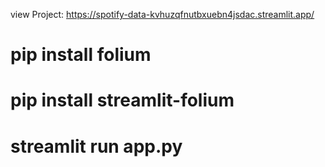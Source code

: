 view Project:  https://spotify-data-kvhuzqfnutbxuebn4jsdac.streamlit.app/

# pip install folium
# pip install streamlit-folium

<!-- //Run  -->
# streamlit run app.py

